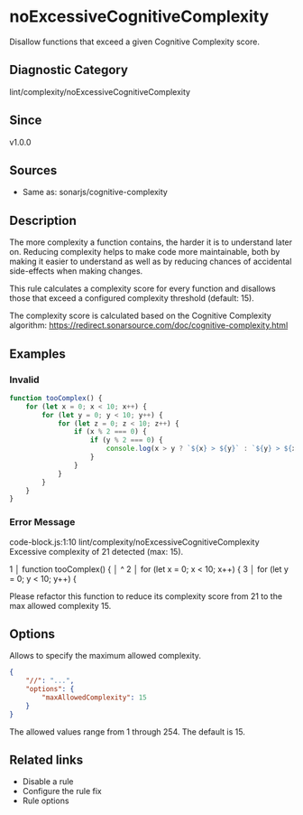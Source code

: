 # noExcessiveCognitiveComplexity

Disallow functions that exceed a given Cognitive Complexity score.

## Diagnostic Category
lint/complexity/noExcessiveCognitiveComplexity

## Since
v1.0.0

## Sources
- Same as: sonarjs/cognitive-complexity

## Description
The more complexity a function contains, the harder it is to understand later on. Reducing complexity helps to make code more maintainable, both by making it easier to understand as well as by reducing chances of accidental side-effects when making changes.

This rule calculates a complexity score for every function and disallows those that exceed a configured complexity threshold (default: 15).

The complexity score is calculated based on the Cognitive Complexity algorithm: https://redirect.sonarsource.com/doc/cognitive-complexity.html

## Examples

### Invalid

```javascript
function tooComplex() {
    for (let x = 0; x < 10; x++) {
        for (let y = 0; y < 10; y++) {
            for (let z = 0; z < 10; z++) {
                if (x % 2 === 0) {
                    if (y % 2 === 0) {
                        console.log(x > y ? `${x} > ${y}` : `${y} > ${x}`);
                    }
                }
            }
        }
    }
}
```

### Error Message

code-block.js:1:10 lint/complexity/noExcessiveCognitiveComplexity 
 Excessive complexity of 21 detected (max: 15).
 
 1 │ function tooComplex() {
   │         ^
 2 │     for (let x = 0; x < 10; x++) {
 3 │         for (let y = 0; y < 10; y++) {
 
 Please refactor this function to reduce its complexity score from 21 to the max allowed complexity 15.

## Options

Allows to specify the maximum allowed complexity.

```json
{
    "//": "...",
    "options": {
        "maxAllowedComplexity": 15
    }
}
```

The allowed values range from 1 through 254. The default is 15.

## Related links

- Disable a rule
- Configure the rule fix
- Rule options